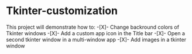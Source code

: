 # Tkinter-customization
This project will demonstrate how to:
-[X]- Change backround colors of Tkinter windows
-[X]- Add a custom app icon in the Title bar
-[X]- Open a second tkinter window in a multi-window app
-[X]- Add images in a tkinter window